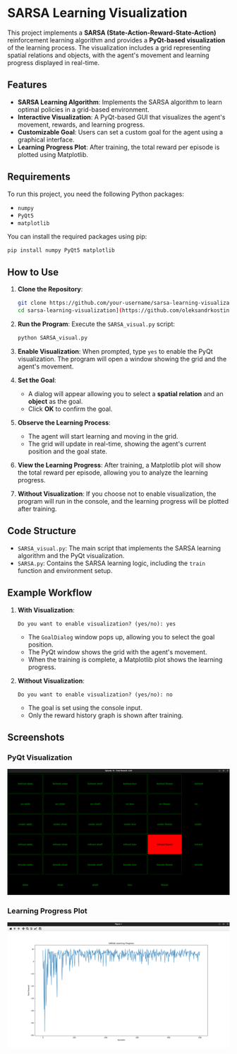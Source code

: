 # SARSA Learning Visualization

This project implements a **SARSA (State-Action-Reward-State-Action)** reinforcement learning algorithm and provides a **PyQt-based visualization** of the learning process. The visualization includes a grid representing spatial relations and objects, with the agent's movement and learning progress displayed in real-time.

## Features

- **SARSA Learning Algorithm**: Implements the SARSA algorithm to learn optimal policies in a grid-based environment.
- **Interactive Visualization**: A PyQt-based GUI that visualizes the agent's movement, rewards, and learning progress.
- **Customizable Goal**: Users can set a custom goal for the agent using a graphical interface.
- **Learning Progress Plot**: After training, the total reward per episode is plotted using Matplotlib.

## Requirements

To run this project, you need the following Python packages:

- `numpy`
- `PyQt5`
- `matplotlib`

You can install the required packages using pip:

```bash
pip install numpy PyQt5 matplotlib
```

## How to Use

1. **Clone the Repository**:
   ```bash
   git clone https://github.com/your-username/sarsa-learning-visualization.git
   cd sarsa-learning-visualization](https://github.com/oleksandrkostin/P50_phase2_SARSA.git
   ```

2. **Run the Program**:
   Execute the `SARSA_visual.py` script:
   ```bash
   python SARSA_visual.py
   ```

3. **Enable Visualization**:
   When prompted, type `yes` to enable the PyQt visualization. The program will open a window showing the grid and the agent's movement.

4. **Set the Goal**:
   - A dialog will appear allowing you to select a **spatial relation** and an **object** as the goal.
   - Click **OK** to confirm the goal.

5. **Observe the Learning Process**:
   - The agent will start learning and moving in the grid.
   - The grid will update in real-time, showing the agent's current position and the goal state.

6. **View the Learning Progress**:
   After training, a Matplotlib plot will show the total reward per episode, allowing you to analyze the learning progress.

7. **Without Visualization**:
   If you choose not to enable visualization, the program will run in the console, and the learning progress will be plotted after training.

## Code Structure

- `SARSA_visual.py`: The main script that implements the SARSA learning algorithm and the PyQt visualization.
- `SARSA.py`: Contains the SARSA learning logic, including the `train` function and environment setup.

## Example Workflow

1. **With Visualization**:
   ```
   Do you want to enable visualization? (yes/no): yes
   ```
   - The `GoalDialog` window pops up, allowing you to select the goal position.
   - The PyQt window shows the grid with the agent's movement.
   - When the training is complete, a Matplotlib plot shows the learning progress.

2. **Without Visualization**:
   ```
   Do you want to enable visualization? (yes/no): no
   ```
   - The goal is set using the console input.
   - Only the reward history graph is shown after training.

## Screenshots

### PyQt Visualization
![PyQt Visualization](screenshots/visualization.png)

### Learning Progress Plot
![Learning Progress Plot](screenshots/plot.png)
